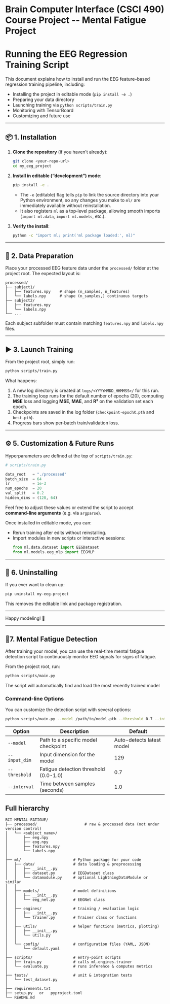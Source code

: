 # Brain Computer Interface (CSCI 490) Course Project -- Mental Fatigue Project 

# Running the EEG Regression Training Script

This document explains how to install and run the EEG feature–based regression training pipeline, including:

- Installing the project in editable mode (`pip install -e .`)
- Preparing your data directory
- Launching training via `python scripts/train.py`
- Monitoring with TensorBoard
- Customizing and future use

---

## 📦 1. Installation

1. **Clone the repository** (if you haven’t already):
   ```bash
   git clone <your-repo-url>
   cd my_eeg_project
   ```

2. **Install in editable (“development”) mode**:
   ```bash
   pip install -e .
   ```
   - The `-e` (editable) flag tells `pip` to link the source directory into your Python environment, so any changes you make to `ml/` are immediately available without reinstallation.
   - It also registers `ml` as a top‑level package, allowing smooth imports (`import ml.data`, `import ml.models`, etc.).

3. **Verify the install**:
   ```bash
   python -c "import ml; print('ml package loaded:', ml)"
   ```

---

## 📂 2. Data Preparation

Place your processed EEG feature data under the `processed/` folder at the project root. The expected layout is:

```
processed/
├── subject1/
│   ├── features.npy    # shape (n_samples, n_features)
│   └── labels.npy      # shape (n_samples,) continuous targets
├── subject2/
│   ├── features.npy
│   └── labels.npy
└── ...
```

Each subject subfolder must contain matching `features.npy` and `labels.npy` files.

---

## ▶️ 3. Launch Training

From the project root, simply run:

```bash
python scripts/train.py
```

What happens:

1. A new log directory is created at `logs/<YYYYMMDD_HHMMSS>/` for this run.
2. The training loop runs for the default number of epochs (20), computing **MSE** loss and logging **MSE**, **MAE**, and **R²** on the validation set each epoch.
3. Checkpoints are saved in the log folder (`checkpoint-epochX.pth` and `best.pth`).
4. Progress bars show per‑batch train/validation loss.

---

<!-- ## 📊 4. Monitoring with TensorBoard

To visualize training curves, open another terminal and run:

```bash
tensorboard --logdir logs
```

Then open the displayed URL (e.g. http://localhost:6006) in your browser to see:

- **Train loss** (MSE) over epochs
- **Val loss**, **Val MSE**, **MAE**, **R²** metrics over epochs

--- -->

## ⚙️ 5. Customization & Future Runs

Hyperparameters are defined at the top of `scripts/train.py`:

```python
# scripts/train.py

data_root   = "./processed"
batch_size  = 64
lr          = 1e-3
num_epochs  = 20
val_split   = 0.2
hidden_dims = (128, 64)
```

Feel free to adjust these values or extend the script to accept **command‑line arguments** (e.g. via `argparse`).

Once installed in editable mode, you can:

- Rerun training after edits without reinstalling.
- Import modules in new scripts or interactive sessions:
  ```python
  from ml.data.dataset import EEGDataset
  from ml.models.eeg_mlp import EEGMLP
  ```

---

## 🧹 6. Uninstalling

If you ever want to clean up:

```bash
pip uninstall my-eeg-project
```

This removes the editable link and package registration.

---

Happy modeling! 🎉




---
## 🧠7. Mental Fatigue Detection
After training your model, you can use the real-time mental fatigue detection script to continuously monitor EEG signals for signs of fatigue.

From the project root, run:

```bash
python scripts/main.py
```

The script will automatically find and load the most recently trained model

### Command-line Options

You can customize the detection script with several options:

```bash
python scripts/main.py --model /path/to/model.pth --threshold 0.7 --interval 1.0
````
| Option | Description | Default |
|--------|-------------|---------|
| `--model` | Path to a specific model checkpoint | Auto-detects latest model |
| `--input_dim` | Input dimension for the model | 129 |
| `--threshold` | Fatigue detection threshold (0.0-1.0) | 0.7 |
| `--interval` | Time between samples (seconds) | 1.0 |

## Full hierarchy

```
BCI-MENTAL-FATIGUE/
├── processed/                     # raw & processed data (not under version control)
│   └── <subject_name>/
│       ├── eeg.npy
│       ├── eog.npy  
│       ├── features.npy
│       └── labels.npy 
│
├── ml/                       # Python package for your code
│   ├── data/                 # data loading & preprocessing
│   │   ├── __init__.py
│   │   ├── dataset.py        # EEGDataset class
│   │   └── datamodule.py     # optional LightningDataModule or similar
│   │
│   ├── models/               # model definitions
│   │   ├── __init__.py
│   │   └── eeg_net.py        # EEGNet class
│   │
│   ├── engines/              # training / evaluation logic
│   │   ├── __init__.py
│   │   └── trainer.py        # Trainer class or functions
│   │
│   ├── utils/                # helper functions (metrics, plotting)
│   │   ├── __init__.py
│   │   └── utils.py
│   │
│   └── config/               # configuration files (YAML, JSON)
│       └── default.yaml
│
├── scripts/                  # entry‐point scripts
│   ├── train.py              # calls ml.engines.trainer
│   └── evaluate.py           # runs inference & computes metrics
│
├── tests/                    # unit & integration tests
│   └── test_dataset.py
│
├── requirements.txt
├── setup.py   or   pyproject.toml
└── README.md
```